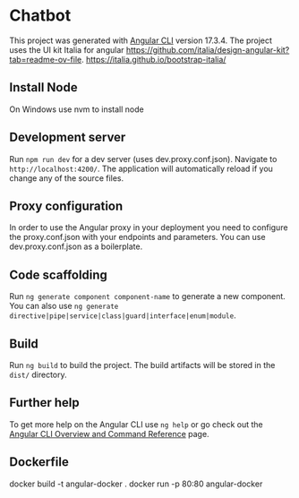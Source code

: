 # Chatbot

This project was generated with [Angular CLI](https://github.com/angular/angular-cli) version 17.3.4.
The project uses the UI kit Italia for angular https://github.com/italia/design-angular-kit?tab=readme-ov-file. https://italia.github.io/bootstrap-italia/

## Install Node

On Windows use nvm to install node

## Development server

Run `npm run dev` for a dev server (uses dev.proxy.conf.json). Navigate to `http://localhost:4200/`. The application will automatically reload if you change any of the source files.

## Proxy configuration

In order to use the Angular proxy in your deployment you need to configure the proxy.conf.json with your endpoints and parameters. You can use dev.proxy.conf.json as a boilerplate.

## Code scaffolding

Run `ng generate component component-name` to generate a new component. You can also use `ng generate directive|pipe|service|class|guard|interface|enum|module`.

## Build

Run `ng build` to build the project. The build artifacts will be stored in the `dist/` directory.

## Further help

To get more help on the Angular CLI use `ng help` or go check out the [Angular CLI Overview and Command Reference](https://angular.io/cli) page.

## Dockerfile

docker build -t angular-docker .
docker run -p 80:80 angular-docker
